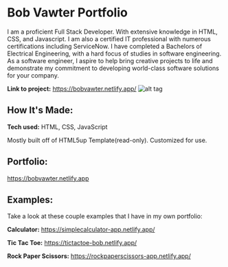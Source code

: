# Bob Vawter Portfolio
I am a proficient Full Stack Developer. With extensive knowledge in HTML, CSS, and Javascript. I am also a certified IT professional with numerous certifications including ServiceNow. I have completed a Bachelors of Electrical Engineering, with a hard focus of studies in software engineering. As a software engineer, I aspire to help bring creative projects to life and demonstrate my commitment to developing world-class software solutions for your company.

**Link to project:** https://bobvawter.netlify.app/
![alt tag](https://bobvawter.netlify.app/images/banner.jpg)
## How It's Made:
**Tech used:** HTML, CSS, JavaScript

Mostly built off of HTML5up Template(read-only). Customized for use.

## Portfolio:

https://bobvawter.netlify.app

## Examples:
Take a look at these couple examples that I have in my own portfolio:

**Calculator:** https://simplecalculator-app.netlify.app/

**Tic Tac Toe:** https://tictactoe-bob.netlify.app/

**Rock Paper Scissors:** https://rockpaperscissors-app.netlify.app/
